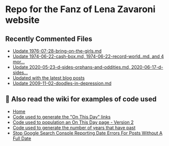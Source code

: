# Repo for the Fanz of Lena Zavaroni website

## Recently Commented Files
<!-- BLOG-POST-LIST:START -->
- [Update 1976-07-28-bring-on-the-girls.md](https://github.com/FanzOfLenaZavaroni/fanzoflenazavaroni.github.io/commit/c7e7bd040744127f3b4cba6f53f31815264dd693)
- [Update 1974-06-22-cash-box.md, 1974-06-22-record-world..md, and 4 mor…](https://github.com/FanzOfLenaZavaroni/fanzoflenazavaroni.github.io/commit/5572dc78c13140bd7bff64c5e267ec8174c36ff3)
- [Update 2020-05-23-d-sides-orphans-and-oddities.md, 2020-06-17-d-sides…](https://github.com/FanzOfLenaZavaroni/fanzoflenazavaroni.github.io/commit/0aa2864d00c3808c524260eae930a415719d82c2)
- [Updated with the latest blog posts](https://github.com/FanzOfLenaZavaroni/fanzoflenazavaroni.github.io/commit/7096d842de08b25a14219cf5f47e451753c874bd)
- [Update 2009-11-02-doodles-in-depression.md](https://github.com/FanzOfLenaZavaroni/fanzoflenazavaroni.github.io/commit/e5510cc28b926a83303be32de318330df6b04841)
<!-- BLOG-POST-LIST:END -->

## :notebook: Also read the wiki for examples of code used
* [Home](https://github.com/FanzOfLenaZavaroni/fanzoflenazavaroni.github.io/wiki)
* [Code used to generate the "On This Day" links](https://github.com/FanzOfLenaZavaroni/fanzoflenazavaroni.github.io/wiki/On-This-Day-Code)
* [Code used to population an On This Day page - Version 2](https://github.com/FanzOfLenaZavaroni/fanzoflenazavaroni.github.io/wiki/Code-used-to-population-an-On-This-Day-page-%E2%80%90-Version-2)
* [Code used to generate the number of years that have past](https://github.com/FanzOfLenaZavaroni/fanzoflenazavaroni.github.io/wiki/Number-of-years-gone-by-code)
* [Stop Google Search Console Reporting Date Errors For Posts Without A Full Date](https://github.com/FanzOfLenaZavaroni/fanzoflenazavaroni.github.io/wiki/Stop-Google-Search-Console-Reporting-Date-Errors-For-Posts-Without-A-Full-Date)
